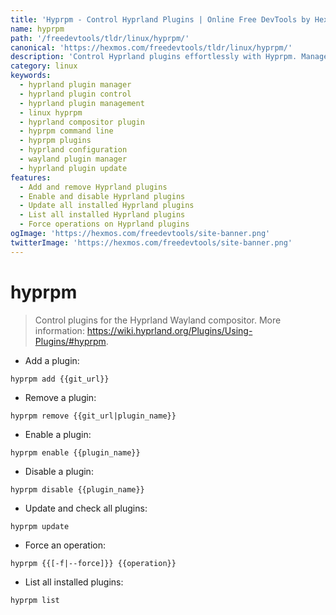 ```yaml
---
title: 'Hyprpm - Control Hyprland Plugins | Online Free DevTools by Hexmos'
name: hyprpm
path: '/freedevtools/tldr/linux/hyprpm/'
canonical: 'https://hexmos.com/freedevtools/tldr/linux/hyprpm/'
description: 'Control Hyprland plugins effortlessly with Hyprpm. Manage, enable, disable, and update your Hyprland compositor plugins. Free online tool, no registration required.'
category: linux
keywords:
  - hyprland plugin manager
  - hyprland plugin control
  - hyprland plugin management
  - linux hyprpm
  - hyprland compositor plugin
  - hyprpm command line
  - hyprpm plugins
  - hyprland configuration
  - wayland plugin manager
  - hyprland plugin update
features:
  - Add and remove Hyprland plugins
  - Enable and disable Hyprland plugins
  - Update all installed Hyprland plugins
  - List all installed Hyprland plugins
  - Force operations on Hyprland plugins
ogImage: 'https://hexmos.com/freedevtools/site-banner.png'
twitterImage: 'https://hexmos.com/freedevtools/site-banner.png'
---
```


# hyprpm

> Control plugins for the Hyprland Wayland compositor.
> More information: <https://wiki.hyprland.org/Plugins/Using-Plugins/#hyprpm>.

- Add a plugin:

`hyprpm add {{git_url}}`

- Remove a plugin:

`hyprpm remove {{git_url|plugin_name}}`

- Enable a plugin:

`hyprpm enable {{plugin_name}}`

- Disable a plugin:

`hyprpm disable {{plugin_name}}`

- Update and check all plugins:

`hyprpm update`

- Force an operation:

`hyprpm {{[-f|--force]}} {{operation}}`

- List all installed plugins:

`hyprpm list`

